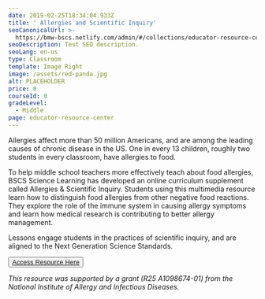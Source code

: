 ```yaml
---
date: 2019-02-25T18:34:04.933Z
title: ' Allergies and Scientific Inquiry'
seoCanonicalUrl: >-
  https://bmw-bscs.netlify.com/admin/#/collections/educator-resource-center/allergies
seoDescription: Test SEO description.
seoLang: en-us
type: Classroom
template: Image Right
image: /assets/red-panda.jpg
alt: PLACEHOLDER
price: 0
courseId: 0
gradeLevel:
  - Middle
page: educator-resource-center
---
```

Allergies affect more than 50 million Americans, and are among the leading causes of chronic disease in the US. One in every 13 children, roughly two students in every classroom, have allergies to food.  

To help middle school teachers more effectively teach about food allergies, BSCS Science Learning has developed an online curriculum supplement called Allergies & Scientific Inquiry. Students using this multimedia resource learn how to distinguish food allergies from other negative food reactions. They explore the role of the immune system in causing allergy symptoms and learn how medical research is contributing to better allergy management. 

Lessons engage students in the practices of scientific inquiry, and are aligned to the Next Generation Science Standards.  

<button class="btn btn-primary"><a href="http://allergies.bscs.org/" target="_blank">Access Resource Here</a></button>

_This resource was supported by a grant (R25 A1098674-01) from the National Institute of Allergy and Infectious Diseases._
